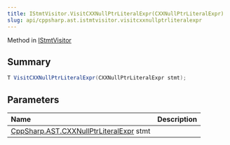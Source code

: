 ```yaml
---
title: IStmtVisitor.VisitCXXNullPtrLiteralExpr(CXXNullPtrLiteralExpr)
slug: api/cppsharp.ast.istmtvisitor.visitcxxnullptrliteralexpr
---
```

Method in [IStmtVisitor](/api/cppsharp/ast/istmtvisitor)

## Summary



```csharp
T VisitCXXNullPtrLiteralExpr(CXXNullPtrLiteralExpr stmt);
```

## Parameters

|Name|Description|
|:---|:---|
|[CppSharp.AST.CXXNullPtrLiteralExpr](/api/cppsharp/ast/cxxnullptrliteralexpr) stmt||

